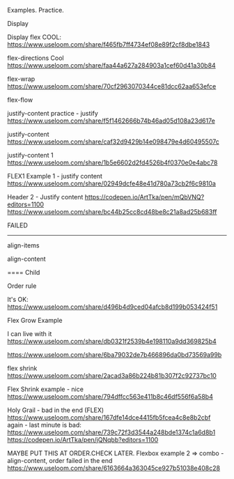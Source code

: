 Examples. Practice.



Display

Display flex
COOL: https://www.useloom.com/share/f465fb7ff4734ef08e89f2cf8dbe1843



flex-directions
Cool https://www.useloom.com/share/faa44a627a284903a1cef60d41a30b84



flex-wrap
https://www.useloom.com/share/70cf2963070344ce81dcc62aa653efce




flex-flow



justify-content
practice - justify
https://www.useloom.com/share/f5f1462666b74b46ad05d108a23d617e



justify-content
https://www.useloom.com/share/caf32d9429b14e098479e4d60495507c


justify-content 1
https://www.useloom.com/share/1b5e6602d2fd4526b4f0370e0e4abc78



FLEX1 Example 1 - justify content
https://www.useloom.com/share/02949dcfe48e41d780a73cb2f6c9810a




Header 2 - Justify content
https://codepen.io/ArtTka/pen/mQbVNQ?editors=1100
https://www.useloom.com/share/bc44b25cc8cd48be8c21a8ad25b683ff

FAILED

----


align-items



align-content


====
Child



Order rule
<!-- it's OK: https://www.useloom.com/share/ddbfd010daac4a4884476c724162f5f8 -->



It's OK: https://www.useloom.com/share/d496b4d9ced04afcb8d199b053424f51



Flex Grow Example

<!-- https://www.useloom.com/share/0f5787d3d22648359cb86a15bb6afc77
https://www.useloom.com/share/fbed0d8646604b758c6475ecf7d34d77 -->


I can live with it https://www.useloom.com/share/db0321f2539b4e198110a9dd369825b4



<!-- !-- practice flex grow -->
https://www.useloom.com/share/6ba79032de7b466896da0bd73569a99b





flex shrink
https://www.useloom.com/share/2acad3a86b224b81b307f2c92737bc10


Flex Shrink example - nice
https://www.useloom.com/share/794dffcc563e411b8c46df556f6a58b4


Holy Grail - bad in the end (FLEX)
https://www.useloom.com/share/167dfe14dce4415fb5fcea4c8e8b2cbf
again - last minute is bad: https://www.useloom.com/share/739c72f3d3544a248bde1374c1a6d8b1
https://codepen.io/ArtTka/pen/jQNqbb?editors=1100



MAYBE PUT THIS AT ORDER.CHECK LATER.
Flexbox example 2 => combo - align-content, order
failed in the end
https://www.useloom.com/share/6163664a363045ce927b51038e408c28
